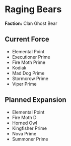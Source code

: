 # Raging Bears
**Faction:** Clan Ghost Bear
## Current Force
- Elemental Point
- Executioner Prime
- Fire Moth Prime
- Kodiak
- Mad Dog Prime
- Stormcrow Prime
- Viper Prime
## Planned Expansion
- Elemental Point
- Fire Moth D
- Horned Owl
- Kingfisher Prime
- Nova Prime
- Summoner Prime
